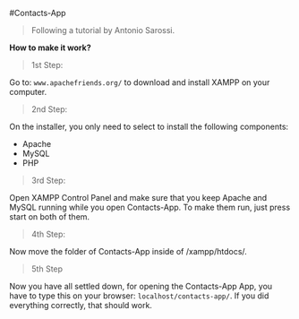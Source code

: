 #Contacts-App
> Following a tutorial by Antonio Sarossi.

**How to make it work?**
> 1st Step: 
> 
Go to: `www.apachefriends.org/` to download and install XAMPP on your computer.

> 2nd Step: 
> 
On the installer, you only need to select to install the following components:
<ul>
  <li>Apache</li>
  <li>MySQL</li>
  <li>PHP</li>
</ul>

> 3rd Step: 
> 
Open XAMPP Control Panel and make sure that you keep Apache and MySQL running while you open Contacts-App. To make them run, just press start on both of them.

> 4th Step: 
> 
Now move the folder of Contacts-App inside of /xampp/htdocs/.

> 5th Step 
> 
Now you have all settled down, for opening the Contacts-App App, you have to type this on your browser: `localhost/contacts-app/`. If you did everything correctly, that should work.
